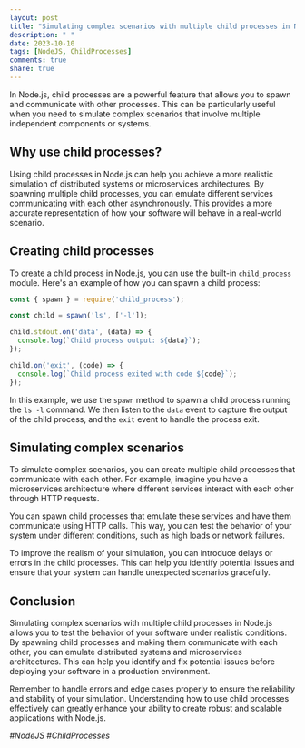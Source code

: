 ```yaml
---
layout: post
title: "Simulating complex scenarios with multiple child processes in Node.js"
description: " "
date: 2023-10-10
tags: [NodeJS, ChildProcesses]
comments: true
share: true
---
```


In Node.js, child processes are a powerful feature that allows you to spawn and communicate with other processes. This can be particularly useful when you need to simulate complex scenarios that involve multiple independent components or systems.

## Why use child processes?

Using child processes in Node.js can help you achieve a more realistic simulation of distributed systems or microservices architectures. By spawning multiple child processes, you can emulate different services communicating with each other asynchronously. This provides a more accurate representation of how your software will behave in a real-world scenario.

## Creating child processes

To create a child process in Node.js, you can use the built-in `child_process` module. Here's an example of how you can spawn a child process:

```javascript
const { spawn } = require('child_process');

const child = spawn('ls', ['-l']);

child.stdout.on('data', (data) => {
  console.log(`Child process output: ${data}`);
});

child.on('exit', (code) => {
  console.log(`Child process exited with code ${code}`);
});
```

In this example, we use the `spawn` method to spawn a child process running the `ls -l` command. We then listen to the `data` event to capture the output of the child process, and the `exit` event to handle the process exit.

## Simulating complex scenarios

To simulate complex scenarios, you can create multiple child processes that communicate with each other. For example, imagine you have a microservices architecture where different services interact with each other through HTTP requests.

You can spawn child processes that emulate these services and have them communicate using HTTP calls. This way, you can test the behavior of your system under different conditions, such as high loads or network failures.

To improve the realism of your simulation, you can introduce delays or errors in the child processes. This can help you identify potential issues and ensure that your system can handle unexpected scenarios gracefully.

## Conclusion

Simulating complex scenarios with multiple child processes in Node.js allows you to test the behavior of your software under realistic conditions. By spawning child processes and making them communicate with each other, you can emulate distributed systems and microservices architectures. This can help you identify and fix potential issues before deploying your software in a production environment.

Remember to handle errors and edge cases properly to ensure the reliability and stability of your simulation. Understanding how to use child processes effectively can greatly enhance your ability to create robust and scalable applications with Node.js.

_#NodeJS #ChildProcesses_